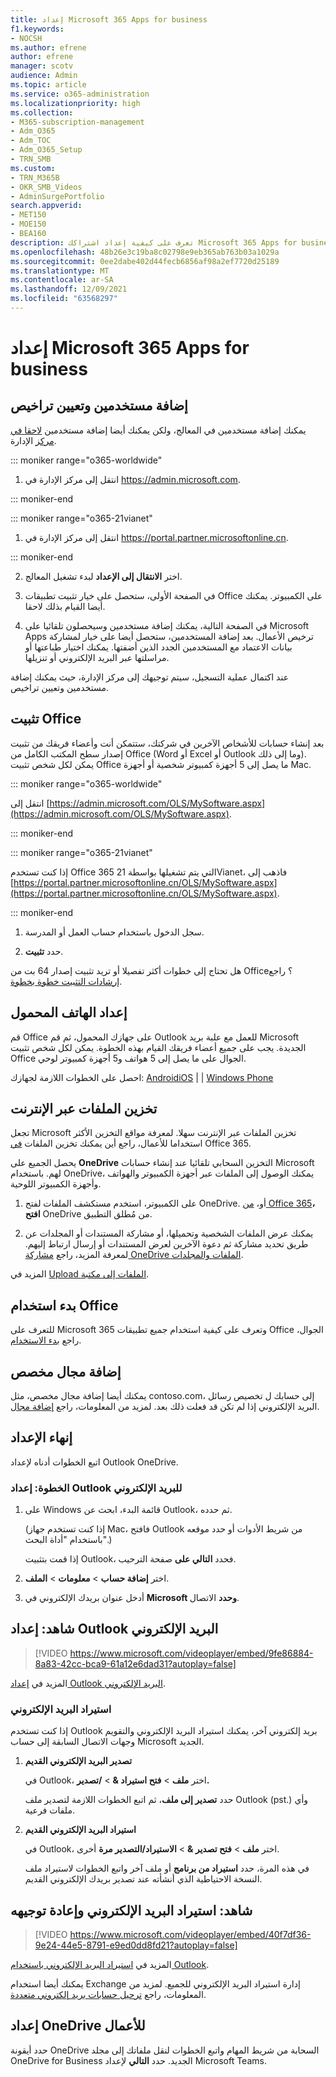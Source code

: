 ```yaml
---
title: إعداد Microsoft 365 Apps for business
f1.keywords:
- NOCSH
ms.author: efrene
author: efrene
manager: scotv
audience: Admin
ms.topic: article
ms.service: o365-administration
ms.localizationpriority: high
ms.collection:
- M365-subscription-management
- Adm_O365
- Adm_TOC
- Adm_O365_Setup
- TRN_SMB
ms.custom:
- TRN_M365B
- OKR_SMB_Videos
- AdminSurgePortfolio
search.appverid:
- MET150
- MOE150
- BEA160
description: تعرف على كيفية إعداد اشتراكك Microsoft 365 Apps for business اشتراكك.
ms.openlocfilehash: 48b26e3c19ba8c02798e9eb365ab763b03a1029a
ms.sourcegitcommit: 0ee2dabe402d44fecb6856af98a2ef7720d25189
ms.translationtype: MT
ms.contentlocale: ar-SA
ms.lasthandoff: 12/09/2021
ms.locfileid: "63568297"
---
```

# <a name="set-up-microsoft-365-apps-for-business"></a>إعداد Microsoft 365 Apps for business

## <a name="add-users-and-assign-licenses"></a>إضافة مستخدمين وتعيين تراخيص

يمكنك إضافة مستخدمين في المعالج، ولكن يمكنك أيضا إضافة مستخدمين [لاحقا في مركز](../add-users/add-users.md) الإدارة.

 ::: moniker range="o365-worldwide"

1. انتقل إلى مركز الإدارة في <a href="https://go.microsoft.com/fwlink/p/?linkid=2024339" target="_blank">https://admin.microsoft.com</a>.

::: moniker-end

::: moniker range="o365-21vianet"

1. انتقل إلى مركز الإدارة في <a href="https://go.microsoft.com/fwlink/p/?linkid=850627" target="_blank">https://portal.partner.microsoftonline.cn</a>.

::: moniker-end 

2. اختر **الانتقال إلى الإعداد** لبدء تشغيل المعالج.

3. في الصفحة الأولى، ستحصل على خيار تثبيت تطبيقات Office على الكمبيوتر. يمكنك أيضا القيام بذلك لاحقا.

3. في الصفحة التالية، يمكنك إضافة مستخدمين وسيحصلون تلقائيا على Microsoft Apps ترخيص الأعمال. بعد إضافة المستخدمين، ستحصل أيضا على خيار لمشاركة بيانات الاعتماد مع المستخدمين الجدد الذين أضفتها. يمكنك اختيار طباعتها أو مراسلتها عبر البريد الإلكتروني أو تنزيلها.

 عند اكتمال عملية التسجيل، سيتم توجيهك إلى مركز الإدارة، حيث يمكنك إضافة مستخدمين وتعيين تراخيص. 

## <a name="install-office"></a>تثبيت Office

بعد إنشاء حسابات للأشخاص الآخرين في شركتك، ستتمكن أنت وأعضاء فريقك من تثبيت إصدار سطح المكتب الكامل من Office (Word أو Excel أو Outlook وما إلى ذلك). يمكن لكل شخص تثبيت Office ما يصل إلى 5 أجهزة كمبيوتر شخصية أو أجهزة Mac.
  
::: moniker range="o365-worldwide"

انتقل إلى [https://admin.microsoft.com/OLS/MySoftware.aspx](https://admin.microsoft.com/OLS/MySoftware.aspx).

::: moniker-end

::: moniker range="o365-21vianet"

إذا كنت تستخدم Office 365 التي يتم تشغيلها بواسطة 21Vianet، فاذهب إلى [https://portal.partner.microsoftonline.cn/OLS/MySoftware.aspx](https://portal.partner.microsoftonline.cn/OLS/MySoftware.aspx).

::: moniker-end

1. سجل الدخول باستخدام حساب العمل أو المدرسة.

2. حدد **تثبيت**.

هل تحتاج إلى خطوات أكثر تفصيلا أو تريد تثبيت إصدار 64 بت من Office؟ راجع [إرشادات التثبيت خطوة بخطوة](https://support.microsoft.com/office/4414eaaf-0478-48be-9c42-23adc4716658#BKMK_InstallSteps).
  
## <a name="set-up-mobile"></a>إعداد الهاتف المحمول

قم Office على جهازك المحمول، ثم قم Outlook للعمل مع علبة بريد Microsoft الجديدة. يجب على جميع أعضاء فريقك القيام بهذه الخطوة. يمكن لكل شخص تثبيت Office الجوال على ما يصل إلى 5 هواتف و5 أجهزة كمبيوتر لوحي.
  
احصل على الخطوات اللازمة لجهازك: [AndroidiOS](https://support.microsoft.com/office/0402b37e-49c4-4419-a030-f34c2013041f) | [](https://support.microsoft.com/office/6ef2ebf2-fc2d-474a-be4a-5a801365c87f) |  [Windows Phone](https://support.microsoft.com/office/9bccc8b8-a321-4d0d-a45e-6e06a3438e43)
  
## <a name="store-files-online"></a>تخزين الملفات عبر الإنترنت

تجعل Microsoft تخزين الملفات عبر الإنترنت سهلا. لمعرفة مواقع التخزين الأكثر استخداما للأعمال، راجع أين يمكنك تخزين الملفات [في](https://support.microsoft.com/office/d18d21a0-1f9f-4f6c-ac45-d52afa0a4a2e) Office 365.
  
يحصل الجميع على **OneDrive** التخزين السحابي تلقائيا عند إنشاء حسابات Microsoft لهم. باستخدام OneDrive، يمكنك الوصول إلى الملفات عبر أجهزة الكمبيوتر والهواتف وأجهزة الكمبيوتر اللوحية.
  
1. على الكمبيوتر، استخدم مستكشف الملفات لفتح OneDrive. أو، [من Office 365](https://www.office.com)**، افتح** OneDrive من مُطلق التطبيق.

2. يمكنك عرض الملفات الشخصية وتحميلها، أو مشاركة المستندات أو المجلدات عن طريق تحديد  مشاركة ثم دعوة الآخرين لعرض المستندات أو إرسال ارتباط إليهم. لمعرفة المزيد، راجع [مشاركة OneDrive الملفات والمجلدات](https://support.microsoft.com/office/9fcc2f7d-de0c-4cec-93b0-a82024800c07#OS_Type=OneDrive_-_Business).
  
المزيد في [Upload الملفات إلى مكتبة](https://support.microsoft.com/office/da549fb1-1fcb-4167-87d0-4693e93cb7a0).
  
## <a name="get-started-using-office"></a>بدء استخدام Office

للتعرف على Microsoft 365 وتعرف على كيفية استخدام جميع تطبيقات Office الجوال، راجع [بدء الاستخدام](../admin-overview/get-started-with-office-365.md).

## <a name="add-a-custom-domain"></a>إضافة مجال مخصص

يمكنك أيضا إضافة مجال مخصص، مثل contoso.com، إلى حسابك ل تخصيص رسائل البريد الإلكتروني إذا لم تكن قد فعلت ذلك بعد. لمزيد من المعلومات، راجع [إضافة مجال](add-domain.md).

## <a name="finish-setting-up"></a>إنهاء الإعداد

اتبع الخطوات أدناه لإعداد Outlook OneDrive.

### <a name="step-set-up-outlook-for-email"></a>الخطوة: إعداد Outlook للبريد الإلكتروني

1. على Windows قائمة البدء، ابحث عن Outlook، ثم حدده.

    (إذا كنت تستخدم جهاز Mac، فافتح Outlook من شريط الأدوات أو حدد موقعه باستخدام "أداة البحث".)

    إذا قمت بتثبيت Outlook، فحدد **التالي على** صفحة الترحيب.

2. اختر **إضافة حساب** \> **معلومات** \> **الملف**.

3. أدخل عنوان بريدك الإلكتروني في **Microsoft وحدد** الاتصال.

## <a name="watch-set-up-outlook-for-email"></a>شاهد: إعداد Outlook البريد الإلكتروني

> [!VIDEO https://www.microsoft.com/videoplayer/embed/9fe86884-8a83-42cc-bca9-61a12e6dad31?autoplay=false]
  
المزيد في [إعداد Outlook البريد الإلكتروني](https://support.microsoft.com/office/f5bf0cd1-e1f3-4b0d-a022-ecab17efe86f).
  
### <a name="import-email"></a>استيراد البريد الإلكتروني

إذا كنت تستخدم Outlook بريد إلكتروني آخر، يمكنك استيراد البريد الإلكتروني والتقويم وجهات الاتصال السابقة إلى حساب Microsoft الجديد.
  
1. **تصدير البريد الإلكتروني القديم**

    في Outlook، اختر **ملف** \> **فتح استيراد &amp;** \> **/تصدير.**

    حدد **تصدير إلى ملف**، ثم اتبع الخطوات اللازمة لتصدير ملف Outlook (pst.) وأي ملفات فرعية.

2. **استيراد البريد الإلكتروني القديم**

    في Outlook، اختر **ملف** \> **فتح تصدير &amp;** \> **الاستيراد/التصدير مرة** أخرى.

    في هذه المرة، حدد **استيراد من برنامج** أو ملف آخر واتبع الخطوات لاستيراد ملف النسخة الاحتياطية الذي أنشأته عند تصدير بريدك الإلكتروني القديم.

## <a name="watch-import-and-redirect-email"></a>شاهد: استيراد البريد الإلكتروني وإعادة توجيهه

> [!VIDEO https://www.microsoft.com/videoplayer/embed/40f7df36-9e24-44e5-8791-e9ed0dd8fd21?autoplay=false]
  
المزيد في [استيراد البريد الإلكتروني باستخدام Outlook](https://support.microsoft.com/office/6a3771d4-4c1d-4a25-92a6-0b8e476335de).

يمكنك أيضا استخدام Exchange إدارة استيراد البريد الإلكتروني للجميع. لمزيد من المعلومات، راجع [ترحيل حسابات بريد إلكتروني متعددة](/Exchange/mailbox-migration/mailbox-migration).

## <a name="set-up-onedrive-for-business"></a>إعداد OneDrive للأعمال

حدد أيقونة OneDrive السحابة من شريط المهام واتبع الخطوات لنقل ملفاتك إلى مجلد OneDrive for Business الجديد. حدد **التالي** لإعداد Microsoft Teams.

